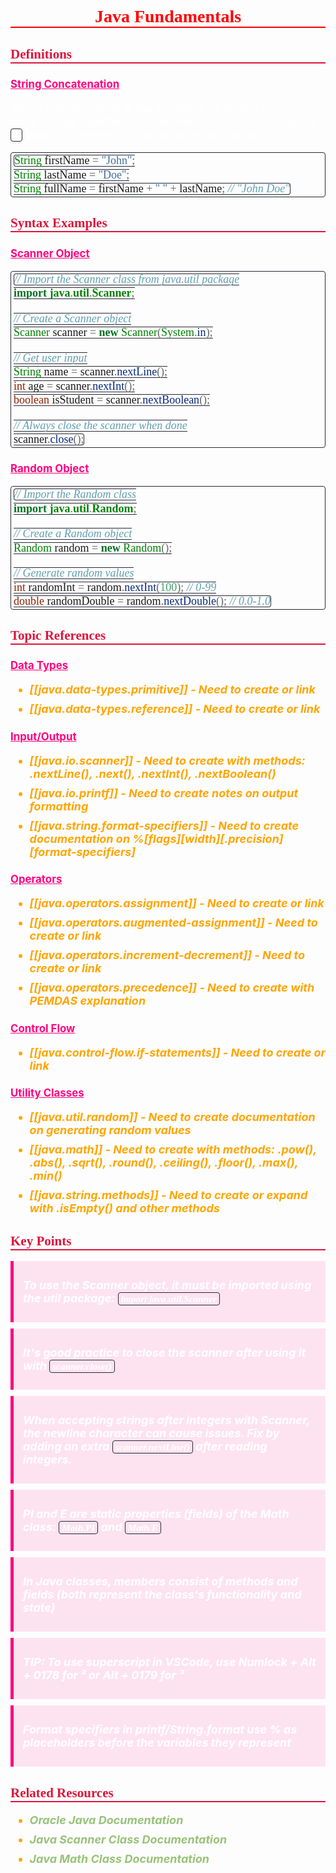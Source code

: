 <!--#region styles-->
<style>
    * {
        font-size: 18px;
    }
    h1 {
        color: red;
        font-weight: bold;
        border-bottom: 2px solid red;
        font-family: 'Algerian';
        text-align: center;
        font-size: 2em;
    }
    h2 {
        color: crimson;
        font-weight: bold;
        font-family: 'Algerian';
        border-bottom: 2px solid crimson;
        font-size: 1.5em;
    }
    h3 {
        color: rgb(255, 0, 127);
        font-weight: bold;
        text-decoration: underline;
        font-size: 1.2em;
        font-size: 1.2em;
    }
    h4 {
        color: rgb(0, 255, 255);
        font-weight: bold;
        text-decoration: underline;
        font-size: 1em;
    }
    h5 {
        color: darkblue;
        font-weight: bold;
        font-style: italic;
        font-size: 0.9em;
    }
    code {
        font-family: 'Cascadia Code';
        border: 1px solid #282a36;
        border-radius: 4px;
        padding: 1px 4px;
    }
    pre {
        font-family: 'Cascadia Code';
        border: 1px solid #282a36;
        border-radius: 4px;
        padding: 1px 4px;
    }
    p {
        font-style: 'Cascadia Code';
        color: white;
    }
    li {
        margin-bottom: 10px;
        font-style: italic;
        font-weight: bold;
        color: orange;
    }
    ul {
        margin-bottom: 10px;
        font-style: italic;
        font-weight: bold;
        color: orange;
    }
    b {
        font-weight: bold;
        color: rgb(255, 0, 0);
    }
    u {
        text-decoration: underline;
        font-weight: bold;
        font-style: italic;
    }
    a {
        color: #98c379;
        text-decoration: none;
    }
    a:hover {
        text-decoration: underline;
    }
    i {
        font-style: italic;
        color: yellow;
    }
    blockquote {
        background: rgba(255, 0, 127, 0.1); /* Light pink background */
        border-left: 5px solid rgb(255, 0, 127); /* Bold pink left border */
        padding: 10px 15px;
        margin: 10px 0;
        font-style: italic;
        font-weight: bold;
        color: white;
    }
</style>
<!--#endregion-->

# Java Fundamentals

## Definitions

### String Concatenation

String concatenation is the operation of joining two or more strings together. In Java, this is performed using the `+` operator between string variables or literals.

```java
String firstName = "John";
String lastName = "Doe";
String fullName = firstName + " " + lastName; // "John Doe"
```

## Syntax Examples

### Scanner Object

```java
// Import the Scanner class from java.util package
import java.util.Scanner;

// Create a Scanner object
Scanner scanner = new Scanner(System.in);

// Get user input
String name = scanner.nextLine();
int age = scanner.nextInt();
boolean isStudent = scanner.nextBoolean();

// Always close the scanner when done
scanner.close();
```

### Random Object

```java
// Import the Random class
import java.util.Random;

// Create a Random object
Random random = new Random();

// Generate random values
int randomInt = random.nextInt(100); // 0-99
double randomDouble = random.nextDouble(); // 0.0-1.0
```

## Topic References

### Data Types

-   [[java.data-types.primitive]] - Need to create or link
-   [[java.data-types.reference]] - Need to create or link

### Input/Output

-   [[java.io.scanner]] - Need to create with methods: .nextLine(), .next(), .nextInt(), .nextBoolean()
-   [[java.io.printf]] - Need to create notes on output formatting
-   [[java.string.format-specifiers]] - Need to create documentation on %[flags][width][.precision][format-specifiers]

### Operators

-   [[java.operators.assignment]] - Need to create or link
-   [[java.operators.augmented-assignment]] - Need to create or link
-   [[java.operators.increment-decrement]] - Need to create or link
-   [[java.operators.precedence]] - Need to create with PEMDAS explanation

### Control Flow

-   [[java.control-flow.if-statements]] - Need to create or link

### Utility Classes

-   [[java.util.random]] - Need to create documentation on generating random values
-   [[java.math]] - Need to create with methods: .pow(), .abs(), .sqrt(), .round(), .ceiling(), .floor(), .max(), .min()
-   [[java.string.methods]] - Need to create or expand with .isEmpty() and other methods

## Key Points

> To use the Scanner object, it must be imported using the util package: `import java.util.Scanner`

> It's good practice to close the scanner after using it with `scanner.close()`

> When accepting strings after integers with Scanner, the newline character can cause issues. Fix by adding an extra `scanner.nextLine()` after reading integers.

> PI and E are static properties (fields) of the Math class: `Math.PI` and `Math.E`

> In Java classes, members consist of methods and fields (both represent the class's functionality and state)

> TIP: To use superscript in VSCode, use Numlock + Alt + 0178 for ² or Alt + 0179 for ³

> Format specifiers in printf/String.format use % as placeholders before the variables they represent

## Related Resources

-   [Oracle Java Documentation](https://docs.oracle.com/en/java/javase/17/docs/api/index.html)
-   [Java Scanner Class Documentation](https://docs.oracle.com/en/java/javase/17/docs/api/java.base/java/util/Scanner.html)
-   [Java Math Class Documentation](https://docs.oracle.com/en/java/javase/17/docs/api/java.base/java/lang/Math.html)
